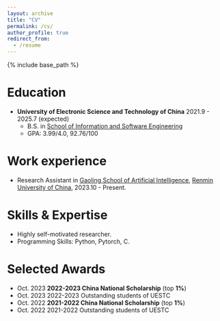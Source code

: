 ```yaml
---
layout: archive
title: "CV"
permalink: /cv/
author_profile: true
redirect_from:
  - /resume
---
```


{% include base_path %}

Education
======
* **University of Electronic Science and Technology of China**  2021.9 - 2025.7 (expected)   
    * B.S. in [School of Information and Software Engineering](https://sise.uestc.edu.cn/)   
    * GPA: 3.99/4.0, 92.76/100  

Work experience
======
* Research Assistant in [Gaoling School of Artificial Intelligence](http://ai.ruc.edu.cn), [Renmin University of China](https://www.ruc.edu.cn), 2023.10 - Present.

  
Skills & Expertise
======
* Highly self-motivated researcher.
* Programming Skills: Python, Pytorch, C.

Selected Awards
======
* Oct. 2023 **2022-2023 China National Scholarship** (top **1%**)
* Oct. 2023 2022-2023 Outstanding students of UESTC
* Oct. 2022 **2021-2022 China National Scholarship** (top **1%**)
* Oct. 2022 2021-2022 Outstanding students of UESTC
